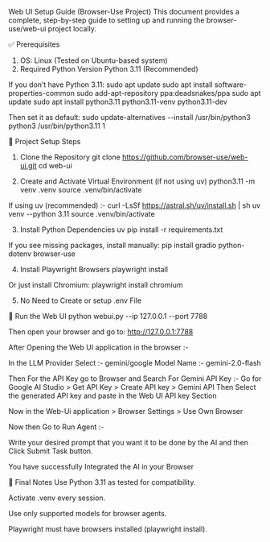 Web UI Setup Guide (Browser-Use Project)
This document provides a complete, step-by-step guide to setting up and running the browser-use/web-ui project locally.

✅ Prerequisites
1. OS: Linux (Tested on Ubuntu-based system)
2. Required Python Version
Python 3.11 (Recommended)

If you don’t have Python 3.11:
sudo apt update
sudo apt install software-properties-common
sudo add-apt-repository ppa:deadsnakes/ppa
sudo apt update
sudo apt install python3.11 python3.11-venv python3.11-dev

Then set it as default:
sudo update-alternatives --install /usr/bin/python3 python3 /usr/bin/python3.11 1






🔧 Project Setup Steps
1. Clone the Repository
git clone https://github.com/browser-use/web-ui.git
cd web-ui

2. Create and Activate Virtual Environment (if not using uv)
python3.11 -m venv .venv
source .venv/bin/activate

If using uv (recommended) :- 
curl -LsSf https://astral.sh/uv/install.sh | sh
uv venv --python 3.11
source .venv/bin/activate


3. Install Python Dependencies
uv pip install -r requirements.txt

If you see missing packages, install manually:
pip install gradio python-dotenv browser-use

4. Install Playwright Browsers
playwright install

Or just install Chromium:
playwright install chromium

5. No Need to Create or setup .env File


🧪 Run the Web UI
python webui.py --ip 127.0.0.1 --port 7788

Then open your browser and go to: http://127.0.0.1:7788

After Opening the Web UI application in the browser :- 
 
In the LLM Provider Select :- gemini/google
Model Name :- gemini-2.0-flash



Then For the API Key go to Browser and Search For Gemini API Key :-
 Go for Google AI Studio > Get API Key > Create API key > Gemini API 
Then Select the generated API key and paste in the Web UI API key Section



Now in the Web-Ui application > Browser Settings > Use Own Browser 

Now then Go to Run Agent :- 
 
Write your desired prompt that you want it to be done by the AI  and then Click Submit Task button.

You have successfully Integrated the AI in your Browser      





📝 Final Notes
Use Python 3.11 as tested for compatibility.


Activate .venv every session.


Use only supported models for browser agents.


Playwright must have browsers installed (playwright install).




